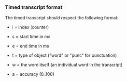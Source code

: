 ### Timed transcript format
The timed transcript should respect the following format:

- i = index (counter)

- s = start time in ms

- e = end time in ms

- t = type of object ("word" or "punc" for punctuation)

- w = the word itself (an individual word in the transcript)

- a = accuracy (0..100)
